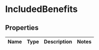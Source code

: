 # IncludedBenefits

## Properties
Name | Type | Description | Notes
------------ | ------------- | ------------- | -------------
